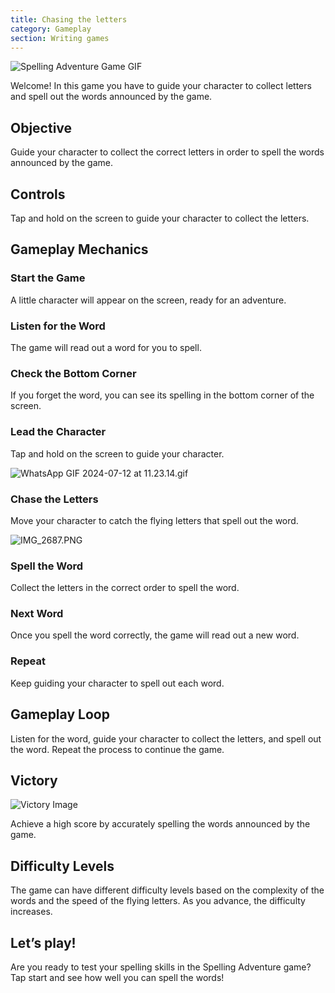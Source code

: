 ```yaml
---
title: Chasing the letters
category: Gameplay
section: Writing games
---
```

![Spelling Adventure Game GIF](https://help.studycat.com/hc/article_attachments/34964422592281)

Welcome! In this game you have to guide your character to collect letters and spell out the words announced by the game.

Objective
---------

Guide your character to collect the correct letters in order to spell the words announced by the game.

Controls
--------

Tap and hold on the screen to guide your character to collect the letters.

Gameplay Mechanics
------------------

### Start the Game

A little character will appear on the screen, ready for an adventure.

### Listen for the Word

The game will read out a word for you to spell.

### Check the Bottom Corner

If you forget the word, you can see its spelling in the bottom corner of the screen.

### Lead the Character

Tap and hold on the screen to guide your character.

![WhatsApp GIF 2024-07-12 at 11.23.14.gif](https://help.studycat.com/hc/article_attachments/34964428229401)

### Chase the Letters

Move your character to catch the flying letters that spell out the word.

![IMG_2687.PNG](https://help.studycat.com/hc/article_attachments/34824459449625)

### Spell the Word

Collect the letters in the correct order to spell the word.

### Next Word

Once you spell the word correctly, the game will read out a new word.

### Repeat

Keep guiding your character to spell out each word.

Gameplay Loop
-------------

Listen for the word, guide your character to collect the letters, and spell out the word. Repeat the process to continue the game.

Victory
-------

![Victory Image](https://help.studycat.com/hc/article_attachments/34964428232601)

Achieve a high score by accurately spelling the words announced by the game.

Difficulty Levels
-----------------

The game can have different difficulty levels based on the complexity of the words and the speed of the flying letters. As you advance, the difficulty increases.

Let’s play!
-----------

Are you ready to test your spelling skills in the Spelling Adventure game? Tap start and see how well you can spell the words!